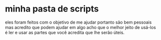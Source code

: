 # minha pasta de scripts
eles foram feitos com o objetivo de me ajudar portanto são bem pessoais
mas acredito que podem ajudar em algo
acho que o melhor jeito de usá-los é ler e usar as partes que você acredita
que lhe serão úteis.

